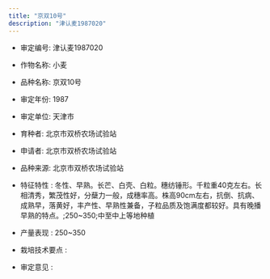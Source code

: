 ```yaml
---
title: "京双10号"
description: "津认麦1987020"
---
```

* 审定编号:  津认麦1987020

*  作物名称:  小麦

*  品种名称:  京双10号

*  审定年份:  1987

*  审定单位:  天津市

* 育种者:  北京市双桥农场试验站

*  申请者:  北京市双桥农场试验站

*  品种来源:  北京市双桥农场试验站

*  特征特性 : 
冬性、早熟。长芒、白壳、白粒。穗纺锤形。千粒重40克左右。长相清秀，繁茂性好，分蘖力一般，成穗率高。株高90cm左右，抗倒、抗病、成熟早，落黄好，丰产性、早熟性兼备，子粒品质及饱满度都较好。具有晚播早熟的特点。;250~350;中至中上等地种植
 
*  产量表现 : 
250~350

*  栽培技术要点 : 


*  审定意见 : 

